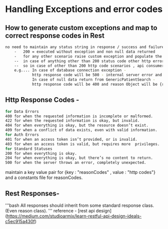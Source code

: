 # Handling Exceptions and error codes

## How to generate custom exceptions and map to correct response codes in Rest
```bash
no need to maintain any status string in response / success and failure will be handled through status codes
	-	200 = executed without exception and non null data returned 
	-	for any other scenario raise custom exception and populate the exception message with reasonCode and reasonDesc
	-- 	in case of anything other than 200 status code other http error codes will be populated. also the reason from exception msg will be populated 
	-- 	so in case of other than 200 http code scenarios , api consumer should look into the reasoncode and reasonDesc
	e.g.... In case of database connection exception -
			http response code will be 500 - internal server error and reason Object will be {reasonCode : "DBConnectError" , reasonDesc : "error in connectin database"}
			In case of null data return from GenericPatientSearch - 
			http response code will be 400 and reason Object will be {reasonCode : "DataNotFound" , reasonDesc:"search returned no data , please provide valid data"}
```

## Http Response Codes -

```bash
for Data Errors
400 for when the requested information is incomplete or malformed.
422 for when the requested information is okay, but invalid.
404 for when everything is okay, but the resource doesn’t exist.
409 for when a conflict of data exists, even with valid information.
for Auth Errors
401 for when an access token isn’t provided, or is invalid.
403 for when an access token is valid, but requires more  privileges.
for Standard Statuses
200 for when everything is okay.
204 for when everything is okay, but there’s no content to return.
500 for when the server throws an error, completely unexpected.
```
maintain a key value pair for {key : "reasonCodes" , value : "http codes"} and a constants file for reasonCodes.

## Rest Responses- 
'''bash
All responses should inherit from some standard response class.(Even reason class).
'''
reference -
[rest api design] (https://medium.com/studioarmix/learn-restful-api-design-ideals-c5ec915a430f)
